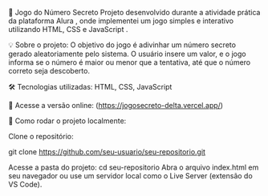 🎲 Jogo do Número Secreto
Projeto desenvolvido durante a atividade prática da plataforma Alura , onde implementei um jogo simples e interativo utilizando HTML, CSS e JavaScript .

💡 Sobre o projeto:
O objetivo do jogo é adivinhar um número secreto gerado aleatoriamente pelo sistema. O usuário insere um valor, e o jogo informa se o número é maior ou menor que a tentativa, até que o número correto seja descoberto.

🛠 Tecnologias utilizadas:
HTML,
CSS,
JavaScript

🎯 Acesse a versão online: (https://jogosecreto-delta.vercel.app/)

🚀 Como rodar o projeto localmente:

Clone o repositório:

git clone https://github.com/seu-usuario/seu-repositorio.git 

Acesse a pasta do projeto:
cd seu-repositorio
Abra o arquivo index.html em seu navegador ou use um servidor local como o Live Server (extensão do VS Code).
